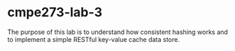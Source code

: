 # cmpe273-lab-3
The purpose of this lab is to understand how consistent hashing works and to implement a simple RESTful key-value cache data store.
